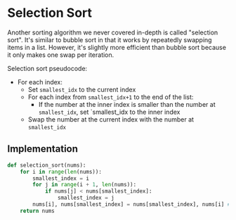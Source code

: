 # Selection Sort

Another sorting algorithm we never covered in-depth is called "selection sort". It's similar to bubble sort in that it works by repeatedly swapping items in a list. However, it's slightly more efficient than bubble sort because it only makes one swap per iteration.

Selection sort pseudocode:

- For each index:
  - Set `smallest_idx` to the current index
  - For each index from `smallest_idx+1` to the end of the list:
    - If the number at the inner index is smaller than the number at `smallest_idx`, set `smallest_idx to the inner index
  - Swap the number at the current index with the number at `smallest_idx`

## Implementation

```py
def selection_sort(nums):
    for i in range(len(nums)):
        smallest_index = i
        for j in range(i + 1, len(nums)):
            if nums[j] < nums[smallest_index]:
                smallest_index = j
        nums[i], nums[smallest_index] = nums[smallest_index], nums[i] # swap
    return nums
```
